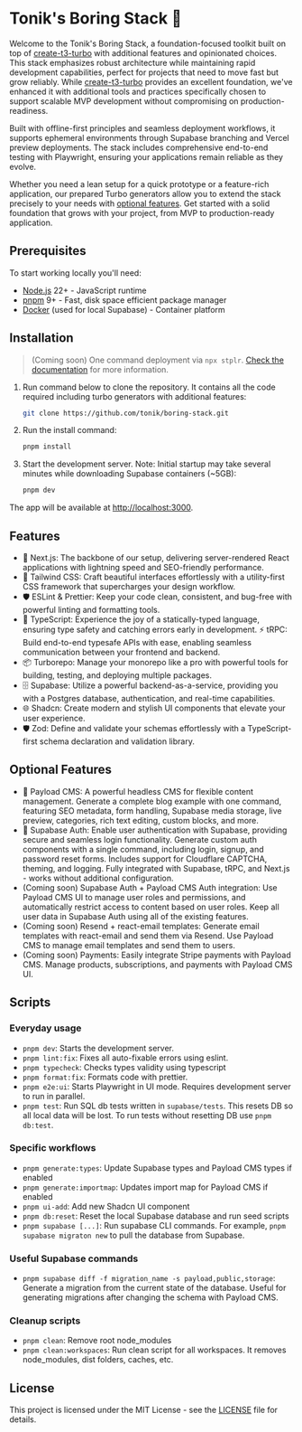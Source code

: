 # Tonik's Boring Stack 🥱

Welcome to the Tonik's Boring Stack, a foundation-focused toolkit built on top of [create-t3-turbo](https://github.com/t3-oss/create-t3-turbo) with additional features and opinionated choices. This stack emphasizes robust architecture while maintaining rapid development capabilities, perfect for projects that need to move fast but grow reliably. While [create-t3-turbo](https://github.com/t3-oss/create-t3-turbo) provides an excellent foundation, we've enhanced it with additional tools and practices specifically chosen to support scalable MVP development without compromising on production-readiness.

Built with offline-first principles and seamless deployment workflows, it supports ephemeral environments through Supabase branching and Vercel preview deployments. The stack includes comprehensive end-to-end testing with Playwright, ensuring your applications remain reliable as they evolve.

Whether you need a lean setup for a quick prototype or a feature-rich application, our prepared Turbo generators allow you to extend the stack precisely to your needs with [optional features](#optional-features). Get started with a solid foundation that grows with your project, from MVP to production-ready application.

## Prerequisites

To start working locally you'll need:

- [Node.js](https://nodejs.org/en/download/) 22+ - JavaScript runtime
- [pnpm](https://pnpm.io/installation) 9+ - Fast, disk space efficient package manager
- [Docker](https://docs.docker.com/get-docker/) (used for local Supabase) - Container platform

## Installation

> (Coming soon) One command deployment via `npx stplr`. [Check the documentation](https://stplr.dev/docs) for more information.

1. Run command below to clone the repository. It contains all the code required including turbo generators with additional features:

   ```bash
   git clone https://github.com/tonik/boring-stack.git
   ```

1. Run the install command:

   ```bash
   pnpm install
   ```

1. Start the development server. Note: Initial startup may take several minutes while downloading Supabase containers (~5GB):

   ```bash
   pnpm dev
   ```

The app will be available at <http://localhost:3000>.

## Features

- 🚀 Next.js: The backbone of our setup, delivering server-rendered React applications with lightning speed and SEO-friendly performance.
- 🎨 Tailwind CSS: Craft beautiful interfaces effortlessly with a utility-first CSS framework that supercharges your design workflow.
- 🛡️ ESLint & Prettier: Keep your code clean, consistent, and bug-free with powerful linting and formatting tools.
- 🔧 TypeScript: Experience the joy of a statically-typed language, ensuring type safety and catching errors early in development.
  ⚡ tRPC: Build end-to-end typesafe APIs with ease, enabling seamless communication between your frontend and backend.
- 📦 Turborepo: Manage your monorepo like a pro with powerful tools for building, testing, and deploying multiple packages.
- 🗄️ Supabase: Utilize a powerful backend-as-a-service, providing you with a Postgres database, authentication, and real-time capabilities.
- 🌐 Shadcn: Create modern and stylish UI components that elevate your user experience.
- 🛡️ Zod: Define and validate your schemas effortlessly with a TypeScript-first schema declaration and validation library.

## Optional Features

- 📝 Payload CMS: A powerful headless CMS for flexible content management. Generate a complete blog example with one command, featuring SEO metadata, form handling, Supabase media storage, live preview, categories, rich text editing, custom blocks, and more.
- 🔐 Supabase Auth: Enable user authentication with Supabase, providing secure and seamless login functionality. Generate custom auth components with a single command, including login, signup, and password reset forms. Includes support for Cloudflare CAPTCHA, theming, and logging. Fully integrated with Supabase, tRPC, and Next.js - works without additional configuration.
- (Coming soon) Supabase Auth + Payload CMS Auth integration: Use Payload CMS UI to manage user roles and permissions, and automatically restrict access to content based on user roles. Keep all user data in Supabase Auth using all of the existing features.
- (Coming soon) Resend + react-email templates: Generate email templates with react-email and send them via Resend. Use Payload CMS to manage email templates and send them to users.
- (Coming soon) Payments: Easily integrate Stripe payments with Payload CMS. Manage products, subscriptions, and payments with Payload CMS UI.

## Scripts

### Everyday usage

- `pnpm dev`: Starts the development server.
- `pnpm lint:fix`: Fixes all auto-fixable errors using eslint.
- `pnpm typecheck`: Checks types validity using typescript
- `pnpm format:fix`: Formats code with prettier.
- `pnpm e2e:ui`: Starts Playwright in UI mode. Requires development server to run in parallel.
- `pnpm test`: Run SQL db tests written in `supabase/tests`. This resets DB so all local data will be lost. To run tests without resetting DB use `pnpm db:test`.

### Specific workflows

- `pnpm generate:types`: Update Supabase types and Payload CMS types if enabled
- `pnpm generate:importmap`: Updates import map for Payload CMS if enabled
- `pnpm ui-add`: Add new Shadcn UI component
- `pnpm db:reset`: Reset the local Supabase database and run seed scripts 
- `pnpm supabase [...]`: Run supabase CLI commands. For example, `pnpm supabase migraton new` to pull the database from Supabase.

### Useful Supabase commands
- `pnpm supabase diff -f migration_name -s payload,public,storage`: Generate a migration from the current state of the database. Useful for generating migrations after changing the schema with Payload CMS.

### Cleanup scripts

- `pnpm clean`: Remove root node_modules
- `pnpm clean:workspaces`: Run clean script for all workspaces. It removes node_modules, dist folders, caches, etc.

## License

This project is licensed under the MIT License - see the [LICENSE](LICENSE) file for details.
